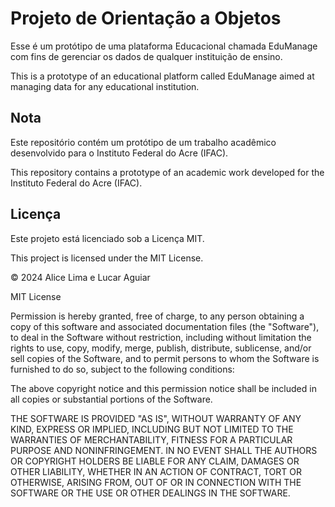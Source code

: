 # Projeto de Orientação a Objetos

Esse é um protótipo de uma plataforma Educacional chamada EduManage com fins de gerenciar os dados de qualquer instituição de ensino.

This is a prototype of an educational platform called EduManage aimed at managing data for any educational institution.


## Nota

Este repositório contém um protótipo de um trabalho acadêmico desenvolvido para o Instituto Federal do Acre (IFAC).

This repository contains a prototype of an academic work developed for the Instituto Federal do Acre (IFAC).

## Licença

Este projeto está licenciado sob a Licença MIT.

This project is licensed under the MIT License.

© 2024 Alice Lima e Lucar Aguiar

MIT License

Permission is hereby granted, free of charge, to any person obtaining a copy
of this software and associated documentation files (the "Software"), to deal
in the Software without restriction, including without limitation the rights
to use, copy, modify, merge, publish, distribute, sublicense, and/or sell
copies of the Software, and to permit persons to whom the Software is
furnished to do so, subject to the following conditions:

The above copyright notice and this permission notice shall be included in all
copies or substantial portions of the Software.

THE SOFTWARE IS PROVIDED "AS IS", WITHOUT WARRANTY OF ANY KIND, EXPRESS OR
IMPLIED, INCLUDING BUT NOT LIMITED TO THE WARRANTIES OF MERCHANTABILITY,
FITNESS FOR A PARTICULAR PURPOSE AND NONINFRINGEMENT. IN NO EVENT SHALL THE
AUTHORS OR COPYRIGHT HOLDERS BE LIABLE FOR ANY CLAIM, DAMAGES OR OTHER
LIABILITY, WHETHER IN AN ACTION OF CONTRACT, TORT OR OTHERWISE, ARISING FROM,
OUT OF OR IN CONNECTION WITH THE SOFTWARE OR THE USE OR OTHER DEALINGS IN THE
SOFTWARE.
